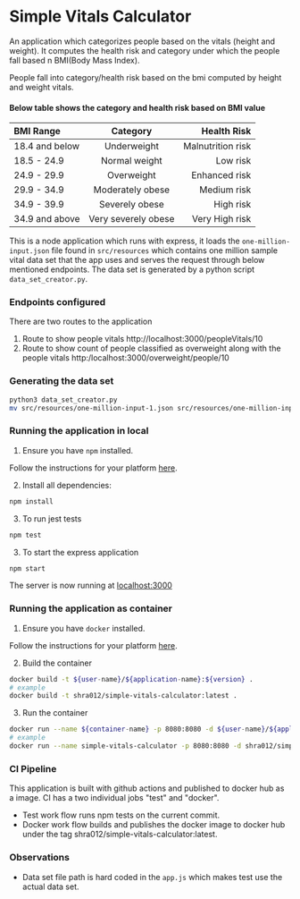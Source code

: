 # Simple Vitals Calculator

An application which categorizes people based on the vitals (height and weight). It computes the health risk and category under which the people fall based n BMI(Body Mass Index).

People fall into category/health risk based on the bmi computed by height and weight vitals.

#### Below table shows the category and health risk based on BMI value

| BMI Range      |      Category       |       Health Risk |
| :------------- | :-----------------: | ----------------: |
| 18.4 and below |     Underweight     | Malnutrition risk |
| 18.5 - 24.9    |    Normal weight    |          Low risk |
| 24.9 - 29.9    |     Overweight      |     Enhanced risk |
| 29.9 - 34.9    |  Moderately obese   |       Medium risk |
| 34.9 - 39.9    |   Severely obese    |         High risk |
| 34.9 and above | Very severely obese |    Very High risk |

This is a node application which runs with express, it loads the `one-million-input.json` file found in `src/resources` which contains one million sample vital data set that the app uses and serves the request through below mentioned endpoints. The data set is generated by a python script `data_set_creator.py`.

### Endpoints configured

There are two routes to the application

1. Route to show people vitals http://localhost:3000/peopleVitals/10
2. Route to show count of people classified as overweight along with the people vitals http:/localhost:3000/overweight/people/10

### Generating the data set

```bash
python3 data_set_creator.py
mv src/resources/one-million-input-1.json src/resources/one-million-input.json
```

### Running the application in local

1. Ensure you have `npm` installed.

Follow the instructions for your platform [here](https://github.com/npm/npm).

2. Install all dependencies:

```bash
npm install
```

3. To run jest tests

```bash
npm test
```

3. To start the express application

```bash
npm start
```

The server is now running at [localhost:3000](localhost:3000)

### Running the application as container

1. Ensure you have `docker` installed.

Follow the instructions for your platform [here](https://docs.docker.com/engine/install/).

2. Build the container

```bash
docker build -t ${user-name}/${application-name}:${version} .
# example
docker build -t shra012/simple-vitals-calculator:latest .
```

3. Run the container

```bash
docker run --name ${container-name} -p 8080:8080 -d ${user-name}/${application-name}:${version}
# example
docker run --name simple-vitals-calculator -p 8080:8080 -d shra012/simple-vitals-calculator:latest
```

### CI Pipeline
This application is built with github actions and published to docker hub as a image. CI has a two individual jobs "test" and "docker".

- Test work flow runs npm tests on the current commit.
- Docker work flow builds and publishes the docker image to docker hub under the tag shra012/simple-vitals-calculator:latest.

### Observations

- Data set file path is hard coded in the `app.js` which makes test use the actual data set.
